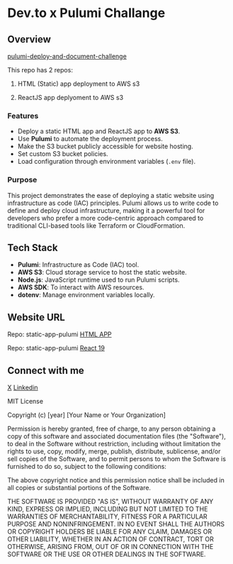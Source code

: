 # Dev.to x Pulumi Challange

## Overview

[pulumi-deploy-and-document-challenge](https://dev.to/devteam/announcing-the-pulumi-deploy-and-document-challenge-3000-in-prizes-887?bb=219434)

This repo has 2 repos:

1. HTML (Static) app deployment to AWS s3

2. ReactJS app deplyoment to AWS s3

### Features
- Deploy a static HTML app and ReactJS app to **AWS S3**.
- Use **Pulumi** to automate the deployment process.
- Make the S3 bucket publicly accessible for website hosting.
- Set custom S3 bucket policies.
- Load configuration through environment variables (`.env` file).

### Purpose

This project demonstrates the ease of deploying a static website using infrastructure as code (IAC) principles. Pulumi allows us to write code to define and deploy cloud infrastructure, making it a powerful tool for developers who prefer a more code-centric approach compared to traditional CLI-based tools like Terraform or CloudFormation.

## Tech Stack

- **Pulumi**: Infrastructure as Code (IAC) tool.
- **AWS S3**: Cloud storage service to host the static website.
- **Node.js**: JavaScript runtime used to run Pulumi scripts.
- **AWS SDK**: To interact with AWS resources.
- **dotenv**: Manage environment variables locally.

## Website URL 

Repo: static-app-pulumi
[HTML APP](http://demopulumiwebapp-13b82eb.s3-website-us-west-2.amazonaws.com/)

Repo: static-app-pulumi
[React 19](http://reactdemoapppulumi-54dc696.s3-website-us-west-2.amazonaws.com/)

## Connect with me

[X](https://x.com/hellonehha)
[Linkedin](https://www.linkedin.com/in/nehha/)

MIT License

Copyright (c) [year] [Your Name or Your Organization]

Permission is hereby granted, free of charge, to any person obtaining a copy
of this software and associated documentation files (the "Software"), to deal
in the Software without restriction, including without limitation the rights
to use, copy, modify, merge, publish, distribute, sublicense, and/or sell
copies of the Software, and to permit persons to whom the Software is
furnished to do so, subject to the following conditions:

The above copyright notice and this permission notice shall be included in all
copies or substantial portions of the Software.

THE SOFTWARE IS PROVIDED "AS IS", WITHOUT WARRANTY OF ANY KIND, EXPRESS OR
IMPLIED, INCLUDING BUT NOT LIMITED TO THE WARRANTIES OF MERCHANTABILITY,
FITNESS FOR A PARTICULAR PURPOSE AND NONINFRINGEMENT. IN NO EVENT SHALL THE
AUTHORS OR COPYRIGHT HOLDERS BE LIABLE FOR ANY CLAIM, DAMAGES OR OTHER
LIABILITY, WHETHER IN AN ACTION OF CONTRACT, TORT OR OTHERWISE, ARISING FROM,
OUT OF OR IN CONNECTION WITH THE SOFTWARE OR THE USE OR OTHER DEALINGS IN THE
SOFTWARE.
